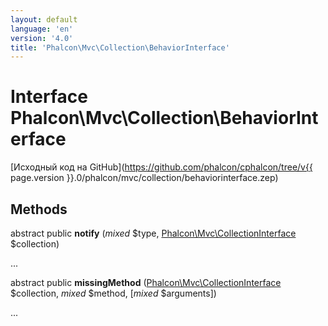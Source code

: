 ```yaml
---
layout: default
language: 'en'
version: '4.0'
title: 'Phalcon\Mvc\Collection\BehaviorInterface'
---
```


# Interface **Phalcon\Mvc\Collection\BehaviorInterface**

[Исходный код на GitHub](https://github.com/phalcon/cphalcon/tree/v{{ page.version }}.0/phalcon/mvc/collection/behaviorinterface.zep)

## Methods

abstract public **notify** (*mixed* $type, [Phalcon\Mvc\CollectionInterface](Phalcon_Mvc_CollectionInterface) $collection)

...

abstract public **missingMethod** ([Phalcon\Mvc\CollectionInterface](Phalcon_Mvc_CollectionInterface) $collection, *mixed* $method, [*mixed* $arguments])

...
